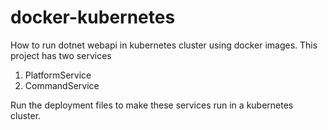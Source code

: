 # docker-kubernetes
How to run dotnet webapi in kubernetes cluster using docker images.
This project has two services
1. PlatformService
2. CommandService

Run the deployment files to make these services run in a kubernetes cluster.
